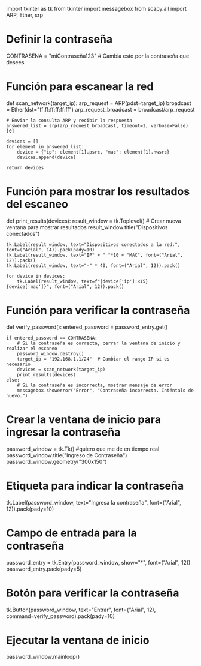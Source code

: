 import tkinter as tk
from tkinter import messagebox
from scapy.all import ARP, Ether, srp

# Definir la contraseña
CONTRASENA = "miContraseña123"  # Cambia esto por la contraseña que desees

# Función para escanear la red
def scan_network(target_ip):
    arp_request = ARP(pdst=target_ip)
    broadcast = Ether(dst="ff:ff:ff:ff:ff:ff")
    arp_request_broadcast = broadcast/arp_request 

    # Enviar la consulta ARP y recibir la respuesta
    answered_list = srp(arp_request_broadcast, timeout=1, verbose=False)[0]

    devices = []
    for element in answered_list:
        device = {"ip": element[1].psrc, "mac": element[1].hwsrc}
        devices.append(device)

    return devices

# Función para mostrar los resultados del escaneo
def print_results(devices):
    result_window = tk.Toplevel()  # Crear nueva ventana para mostrar resultados
    result_window.title("Dispositivos conectados")

    tk.Label(result_window, text="Dispositivos conectados a la red:", font=("Arial", 14)).pack(pady=10)
    tk.Label(result_window, text="IP" + " "*10 + "MAC", font=("Arial", 12)).pack()
    tk.Label(result_window, text="-" * 40, font=("Arial", 12)).pack()
    
    for device in devices:
        tk.Label(result_window, text=f"{device['ip']:<15} {device['mac']}", font=("Arial", 12)).pack()

# Función para verificar la contraseña
def verify_password():
    entered_password = password_entry.get()
    
    if entered_password == CONTRASENA:
        # Si la contraseña es correcta, cerrar la ventana de inicio y realizar el escaneo
        password_window.destroy()
        target_ip = "192.168.1.1/24"  # Cambiar el rango IP si es necesario
        devices = scan_network(target_ip)
        print_results(devices)
    else:
        # Si la contraseña es incorrecta, mostrar mensaje de error
        messagebox.showerror("Error", "Contraseña incorrecta. Inténtalo de nuevo.")

# Crear la ventana de inicio para ingresar la contraseña
password_window = tk.Tk() #quiero que me de en tiempo real 
password_window.title("Ingreso de Contraseña")
password_window.geometry("300x150")

# Etiqueta para indicar la contraseña
tk.Label(password_window, text="Ingresa la contraseña", font=("Arial", 12)).pack(pady=10)

# Campo de entrada para la contraseña
password_entry = tk.Entry(password_window, show="*", font=("Arial", 12))
password_entry.pack(pady=5)

# Botón para verificar la contraseña
tk.Button(password_window, text="Entrar", font=("Arial", 12), command=verify_password).pack(pady=10)

# Ejecutar la ventana de inicio
password_window.mainloop()
